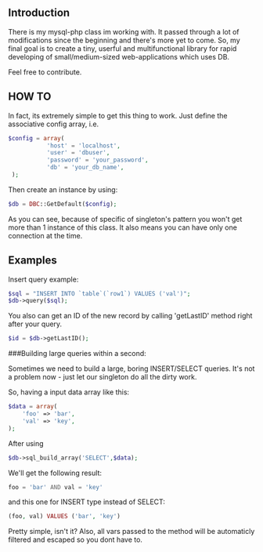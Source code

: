 Introduction
-------------------
There is my mysql-php class im working with. It passed through a lot of modifications since the beginning and there's more yet to come.
So, my final goal is to create a tiny, userful and multifunctional library for rapid developing of small/medium-sized web-applications which uses DB. 

Feel free to contribute.

HOW TO
-------------------
In fact, its extremely simple to get this thing to work.
Just define the associative config array, i.e.

```php
$config = array(           
           'host' = 'localhost',  
           'user' = 'dbuser',    
           'password' = 'your_password',       
           'db' = 'your_db_name',           
 );
```

Then create an instance by using:
```php
$db = DBC::GetDefault($config);
```

As you can see, because of specific of singleton's pattern you won't get more than 1 instance of this class. It also means you can have only one connection at the time.

Examples
-------------------

Insert query example:
```php
$sql = "INSERT INTO `table`(`row1`) VALUES ('val')";
$db->query($sql);
```
You also can get an ID of the new record by calling 'getLastID' method right after your query.
```php
$id = $db->getLastID();
```

###Building large queries within a second:

Sometimes we need to build a large, boring INSERT/SELECT queries.
It's not a problem now - just let our singleton do all the dirty work.

So, having a input data array like this:
```php
$data = array(
    'foo' => 'bar',
    'val' => 'key',
);
```

After using 
```php
$db->sql_build_array('SELECT',$data);
```
We'll get the following result:

```php
foo = 'bar' AND val = 'key'
```

and this one for INSERT type instead of SELECT:

```php
(foo, val) VALUES ('bar', 'key')
```
Pretty simple, isn't it?
Also, all vars passed to the method will be automaticly filtered and escaped so you dont have to.

